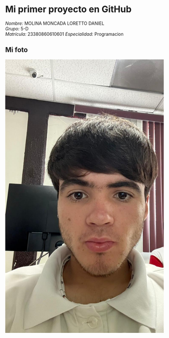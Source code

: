 # Mi primer proyecto en GitHub

*Nombre:* MOLINA MONCADA LORETTO DANIEL  
*Grupo:* 5-D  
*Matrícula:* 23380860610601 
*Especialidad:* Programacion



## Mi foto
![Mi foto](FOTO.JPG.jpeg)




